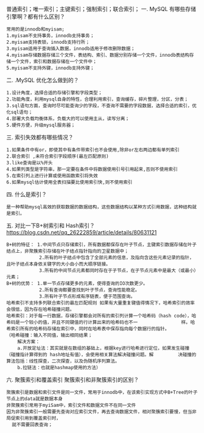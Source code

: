 普通索引；唯一索引；主键索引；强制索引；联合索引；
一. MySQL 有哪些存储引擎啊？都有什么区别？

    常用的是innodb和myisam;
    1.myisam不支持事务，innodb支持事务；
    2.myisam支持表锁，innodb支持行所；
    3.myisam适用于查询插入数据，innodb适用于修改删除数据；
    4.myisam存储数据存储三个文件，表结构、索引、数据分别存储一个文件，innodb表结构存储一个文件，索引和数据存储在一个文件中；
    5.myisam不支持外键，innodb支持外键；

二. .MySQL 优化怎么做到的？

    1.设计角度，选择合适的存储引擎和字段类型；
    2.功能角度，利用mysql自身的特性，合理利用索引，查询缓存，碎片整理，分区，分表；
    3.sql语句方面，查询时尽可能查询少的字段，不查询不需要的字段数据，选择合适的索引，优化sql语句；
    4.部署大负载均衡体系，负载大的可以使用主从，读写分离；
    5.硬件方便，升级mysql服务器；
    
三. 索引失效都有哪些情况？

    1.如果条件中有or，即使其中有条件带索引也不会使用,除非or左右两边都有单列索引
    2.联合索引 ,未符合索引字段顺序(最左匹配原则)
    3.like查询是以%开头
    4.如果列类型是字符串，那一定要在条件中将数据使用引号引用起来,否则不使用索引
    5.在索引列上进行计算或使用函数索引将失效 
    6.如果mysql估计使用全表扫描要比使用索引快,则不使用索引

四. 什么是索引？
    
    是一种帮助mysql高效的获取数据的数据结构，这些数据结构以某种方式引用数据，这种结构就是索引。   
    
五. 对比一下B+树索引和 Hash索引？https://blog.csdn.net/qq_26222859/article/details/80631121

    B+树的特征： 1.中间节点只存储索引，所有数据都保存在叶子节点，主键索引数据存储在叶子结点上，非聚簇索引存储在叶子结点指针指向的卫星数据中；
                2.所有的叶子结点中包含了全部元素的信息，及指向含这些元素记录的指针，且叶子结点本身依关键字的大小自小而大顺序链接。
                3.所有的中间节点元素都同时存在于子节点，在子节点元素中是最大（或最小）元素；
    B+树的优势： 1.单一节点存储更多的元素，使得查询的IO次数更少。
                2.所有查询都要查找到叶子节点，查询性能稳定。
                3.所有叶子节点形成有序链表，便于范围查询。
    哈希索引不支持多列联合索引的最左匹配规则 如果有大量重复键值得情况下，哈希索引的效率会很低，因为存在哈希碰撞问题。
    哈希索引：对于每一行数据，存储引擎都会对所有的索引列计算一个哈希码（hash code），哈希码是一个较小的值，并且不同键值的行计算出来的哈希码也不一                样。哈希索引所有的哈希码存储在索引中，同时在哈希表中保存指向每个数据行的指针。
    （哈希碰撞：输入不同值，输出相同结果；
        解决方案：
        a.开放定址法：其实就是在数组的基础上，根据key进行哈希进行定位，如果发生碰撞（碰撞指计算得到的 hash地址有值），会使用相关算法解决碰撞问题。解         决碰撞的算法包括：线性探查，二次探查，以及伪随机序列算法。
        b.拉链法：也就是hashmap使用的方法）
      
六. 聚簇索引和覆盖索引  聚簇索引和非聚簇索引的区别？

    聚簇索引是数据和索引文件是同一文件，常用于innodb中，在该索引实现方式中B+Tree的叶子节点上的data就是数据本身 
    非聚簇索引常用于myiSam中，索引文件和数据文件不在同一文件
    因为非聚簇索引一般需要先查询对应索引文件，再去查询数据文件，相对聚簇索引要慢，但当非局促索引用到覆盖索引时，
      就不需要回表查询；
